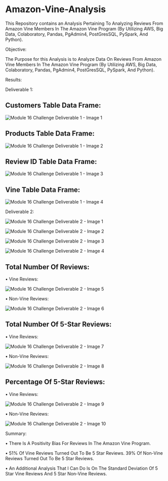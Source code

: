 # Amazon-Vine-Analysis


This Repository contains an Analysis Pertaining To Analyzing Reviews From Amazon Vine Members In The Amazon Vine Program (By Utilizing AWS, Big Data, Colaboratory, Pandas, PgAdmin4, PostGresSQL, PySpark, And Python).


Objective:


The Purpose for this Analysis is to Analyze Data On Reviews From Amazon Vine Members In The Amazon Vine Program (By Utilizing AWS, Big Data, Colaboratory, Pandas, PgAdmin4, PostGresSQL, PySpark, And Python).


Results:


Deliverable 1:


## Customers Table Data Frame:


![Module 16 Challenge Deliverable 1 - Image 1  ](https://user-images.githubusercontent.com/80506578/190926162-90770815-78ae-488c-af6d-7bc1343bd4c3.png)


## Products Table Data Frame:


![Module 16 Challenge Deliverable 1 - Image 2  ](https://user-images.githubusercontent.com/80506578/190926203-4d9850cc-2551-47f7-8ac6-f6b3addbc24e.png)


## Review ID Table Data Frame:


![Module 16 Challenge Deliverable 1 - Image 3  ](https://user-images.githubusercontent.com/80506578/190926270-f8b642c3-e36f-4915-a158-3f05332d75b9.png)


## Vine Table Data Frame:


![Module 16 Challenge Deliverable 1 - Image 4  ](https://user-images.githubusercontent.com/80506578/190926336-05407075-4ffa-42cd-b621-0a9833d8007f.png)



Deliverable 2:


![Module 16 Challenge Deliverable 2 - Image 1  ](https://user-images.githubusercontent.com/80506578/190926388-e40d313d-31b3-4dc6-b8b7-f2c33b076af1.png)


![Module 16 Challenge Deliverable 2 - Image 2  ](https://user-images.githubusercontent.com/80506578/190926397-881347d1-4193-48ec-90c7-76c5bb0fcea3.png)


![Module 16 Challenge Deliverable 2 - Image 3  ](https://user-images.githubusercontent.com/80506578/190926406-fa852dfa-4e78-4603-b03b-2c570c7cd862.png)


![Module 16 Challenge Deliverable 2 - Image 4  ](https://user-images.githubusercontent.com/80506578/190926430-e220d0e5-80d3-40f8-bdbc-4cfa3c5bd945.png)



## Total Number Of Reviews:


• Vine Reviews:


![Module 16 Challenge Deliverable 2 - Image 5](https://user-images.githubusercontent.com/80506578/190926527-5bfe1209-b428-45f6-bc6e-23d5bb3b0611.png)


• Non-Vine Reviews:


![Module 16 Challenge Deliverable 2 - Image 6](https://user-images.githubusercontent.com/80506578/190926577-87afc58d-5836-4b33-ad2d-64da3b12f6f1.png)



## Total Number Of 5-Star Reviews:


• Vine Reviews:


![Module 16 Challenge Deliverable 2 - Image 7](https://user-images.githubusercontent.com/80506578/190926656-4c0275bc-6999-4775-8eeb-c1e75e2ed875.png)


• Non-Vine Reviews:


![Module 16 Challenge Deliverable 2 - Image 8](https://user-images.githubusercontent.com/80506578/190926695-e2d53dfa-4d2a-4b60-91e3-431880134eed.png)



## Percentage Of 5-Star Reviews:


• Vine Reviews:


![Module 16 Challenge Deliverable 2 - Image 9](https://user-images.githubusercontent.com/80506578/190926790-16332a8f-7f46-4620-91de-553bac197329.png)


• Non-Vine Reviews:


![Module 16 Challenge Deliverable 2 - Image 10](https://user-images.githubusercontent.com/80506578/190926832-928dad84-42ca-42b2-a9d5-4c4c146fb4b3.png)



Summary: 


• There Is A Positivity Bias For Reviews In The Amazon Vine Program. 

• 51% Of Vine Reviews Turned Out To Be 5 Star Reviews. 39% Of Non-Vine Reviews Turned Out To Be 5 Star Reviews. 

• An Additional Analysis That I Can Do Is On The Standard Deviation Of 5 Star Vine Reviews And 5 Star Non-Vine Reviews.
